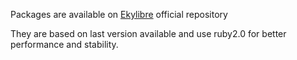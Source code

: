 Packages are available on [Ekylibre](http://apt.ekylibre.com) official repository

They are based on last version available and use ruby2.0 for better performance and stability.
